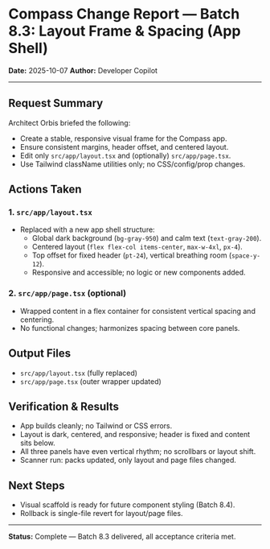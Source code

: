 # Compass Change Report — Batch 8.3: Layout Frame & Spacing (App Shell)

**Date:** 2025-10-07
**Author:** Developer Copilot

---

## Request Summary

Architect Orbis briefed the following:
- Create a stable, responsive visual frame for the Compass app.
- Ensure consistent margins, header offset, and centered layout.
- Edit only `src/app/layout.tsx` and (optionally) `src/app/page.tsx`.
- Use Tailwind className utilities only; no CSS/config/prop changes.

## Actions Taken

### 1. `src/app/layout.tsx`
- Replaced with a new app shell structure:
  - Global dark background (`bg-gray-950`) and calm text (`text-gray-200`).
  - Centered layout (`flex flex-col items-center`, `max-w-4xl`, `px-4`).
  - Top offset for fixed header (`pt-24`), vertical breathing room (`space-y-12`).
  - Responsive and accessible; no logic or new components added.

### 2. `src/app/page.tsx` (optional)
- Wrapped content in a flex container for consistent vertical spacing and centering.
- No functional changes; harmonizes spacing between core panels.

## Output Files
- `src/app/layout.tsx` (fully replaced)
- `src/app/page.tsx` (outer wrapper updated)

## Verification & Results
- App builds cleanly; no Tailwind or CSS errors.
- Layout is dark, centered, and responsive; header is fixed and content sits below.
- All three panels have even vertical rhythm; no scrollbars or layout shift.
- Scanner run: packs updated, only layout and page files changed.

## Next Steps
- Visual scaffold is ready for future component styling (Batch 8.4).
- Rollback is single-file revert for layout/page files.

---

**Status:** Complete — Batch 8.3 delivered, all acceptance criteria met.
